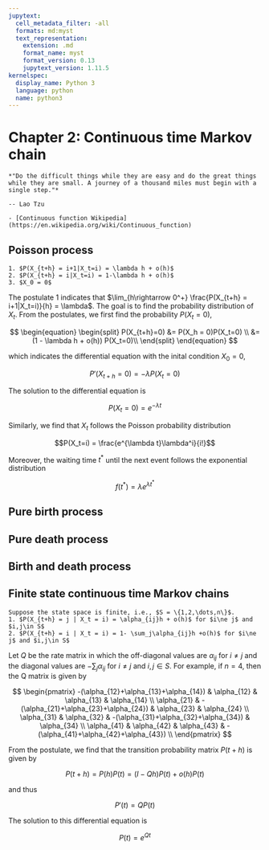 ```yaml
---
jupytext:
  cell_metadata_filter: -all
  formats: md:myst
  text_representation:
    extension: .md
    format_name: myst
    format_version: 0.13
    jupytext_version: 1.11.5
kernelspec:
  display_name: Python 3
  language: python
  name: python3
---
```


# Chapter 2: Continuous time Markov chain

```{epigraph}
*"Do the difficult things while they are easy and do the great things while they are small. A journey of a thousand miles must begin with a single step."*

-- Lao Tzu
```

```{seealso}
- [Continuous function Wikipedia](https://en.wikipedia.org/wiki/Continuous_function)
```

## Poisson process
```{Admonition} Postulates
1. $P(X_{t+h} = i+1|X_t=i) = \lambda h + o(h)$
2. $P(X_{t+h} = i|X_t=i) = 1-\lambda h + o(h)$
3. $X_0 = 0$
```
The postulate 1 indicates that $\lim_{h\rightarrow 0^+} \frac{P(X_{t+h} = i+1|X_t=i)}{h} = \lambda$. The goal is to find the probability distribution of $X_t$. From the postulates, we first find the probability $P(X_t=0)$,

$$
\begin{equation}
\begin{split}
P(X_{t+h}=0) &= P(X_h = 0)P(X_t=0) \\ 
&= (1 - \lambda h + o(h)) P(X_t=0)\\
\end{split}
\end{equation}
$$

which indicates the differential equation with the inital condition $X_0 = 0$,

$$P'(X_{t+h}=0) = -\lambda P(X_{t}=0)$$ 

The solution to the differential equation is 

$$P(X_t=0) = e^{-\lambda t}$$

Similarly, we find that $X_t$ follows the Poisson probability distribution 

$$P(X_t=i) = \frac{e^{\lambda t}\lambda^i}{i!}$$

Moreover, the waiting time $t^*$ until the next event follows the exponential distribution

$$f(t^*) = \lambda e^{\lambda t^*}$$



## Pure birth process


## Pure death process



## Birth and death process


## Finite state continuous time Markov chains
```{admonition} Postulates
Suppose the state space is finite, i.e., $S = \{1,2,\dots,n\}$.
1. $P(X_{t+h} = j | X_t = i) = \alpha_{ij}h + o(h)$ for $i\ne j$ and $i,j\in S$
2. $P(X_{t+h} = i | X_t = i) = 1- \sum_j\alpha_{ij}h +o(h)$ for $i\ne j$ and $i,j\in S$
```

Let $Q$ be the rate matrix in which the off-diagonal values are $\alpha_{ij}$ for $i\ne j$ and the diagonal values are $- \sum_j\alpha_{ij}$ for $i\ne j$ and $i,j\in S$. For example, if $n=4$, then the Q matrix is given by

$$
\begin{pmatrix}
-(\alpha_{12}+\alpha_{13}+\alpha_{14}) & \alpha_{12} & \alpha_{13} & \alpha_{14} \\
\alpha_{21} & -(\alpha_{21}+\alpha_{23}+\alpha_{24})  & \alpha_{23} & \alpha_{24} \\
\alpha_{31} & \alpha_{32} & -(\alpha_{31}+\alpha_{32}+\alpha_{34})  & \alpha_{34} \\
\alpha_{41} & \alpha_{42} & \alpha_{43} & -(\alpha_{41}+\alpha_{42}+\alpha_{43})  \\
\end{pmatrix}
$$

From the postulate, we find that the transition probability matrix $P(t+h)$ is given by 

$$P(t+h) = P(h)P(t) = (I-Qh)P(t) + o(h)P(t)$$

and thus

$$P'(t) = QP(t)$$

The solution to this differential equation is 

$$P(t) = e^{Qt}$$


